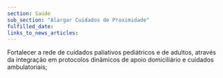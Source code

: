 ```yaml
---
section: Saúde
sub_section: "Alargar Cuidados de Proximidade"
fulfilled_date:
links_to_news_articles:
---
```


Fortalecer a rede de cuidados paliativos pediátricos e de adultos, através da integração em protocolos dinâmicos de apoio domiciliário e cuidados ambulatoriais;